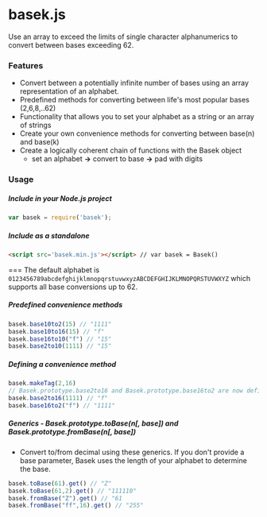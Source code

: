 # basek.js
Use an array to exceed the limits of single character alphanumerics to convert between bases exceeding 62.

### Features
- Convert between a potentially infinite number of bases using an array representation of an alphabet.
- Predefined methods for converting between life's most popular bases (2,6,8,..62)
- Functionality that allows you to set your alphabet as a string or an array of strings
- Create your own convenience methods for converting between base(n) and base(k)
- Create a logically coherent chain of functions with the Basek object 
  - set an alphabet **->** convert to base **->** pad with digits

### Usage
##### Include in your Node.js project

```javascript
var basek = require('basek');
```
##### Include as a standalone

```html
<script src='basek.min.js'></script> // var basek = Basek()
```
===
The default alphabet is `0123456789abcdefghijklmnopqrstuvwxyzABCDEFGHIJKLMNOPQRSTUVWXYZ` which supports all base conversions up to 62.

##### Predefined convenience methods

```javascript
basek.base10to2(15) // "1111"
basek.base10to16(15) // "f"
basek.base16to10("f") // "15"
basek.base2to10(1111) // "15" 
```
##### Defining a convenience method

```javascript
basek.makeTag(2,16) 
// Basek.prototype.base2to16 and Basek.prototype.base16to2 are now defined
basek.base2to16(1111) // "f"
basek.base16to2("f") // "1111"
```

##### Generics - ***Basek.prototype.toBase(n[, base])*** and ***Basek.prototype.fromBase(n[, base])***

- Convert to/from decimal using these generics. If you don't provide a base parameter, Basek uses the length of your alphabet to determine the base.

```javascript
basek.toBase(61).get() // "Z" 
basek.toBase(61,2).get() // "111110"
basek.fromBase("Z").get() // "61
basek.fromBase("ff",16).get() // "255"
```


